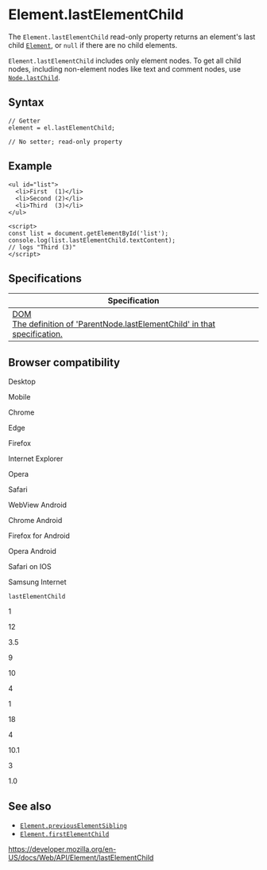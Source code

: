 Element.lastElementChild
========================

The `Element.lastElementChild` read-only property returns an element's last child [`Element`](../element), or `null` if there are no child elements.

`Element.lastElementChild` includes only element nodes. To get all child nodes, including non-element nodes like text and comment nodes, use [`Node.lastChild`](../node/lastchild).

Syntax
------

    // Getter
    element = el.lastElementChild;

    // No setter; read-only property

Example
-------

    <ul id="list">
      <li>First  (1)</li>
      <li>Second (2)</li>
      <li>Third  (3)</li>
    </ul>

    <script>
    const list = document.getElementById('list');
    console.log(list.lastElementChild.textContent);
    // logs "Third (3)"
    </script>

Specifications
--------------

<table><thead><tr class="header"><th>Specification</th></tr></thead><tbody><tr class="odd"><td><a href="https://dom.spec.whatwg.org/#dom-parentnode-lastelementchild">DOM<br />
<span class="small">The definition of 'ParentNode.lastElementChild' in that specification.</span></a></td></tr></tbody></table>

Browser compatibility
---------------------

Desktop

Mobile

Chrome

Edge

Firefox

Internet Explorer

Opera

Safari

WebView Android

Chrome Android

Firefox for Android

Opera Android

Safari on IOS

Samsung Internet

`lastElementChild`

1

12

3.5

9

10

4

1

18

4

10.1

3

1.0

See also
--------

-   [`Element.previousElementSibling`](previouselementsibling)
-   [`Element.firstElementChild`](firstelementchild)

<a href="https://developer.mozilla.org/en-US/docs/Web/API/Element/lastElementChild" class="_attribution-link">https://developer.mozilla.org/en-US/docs/Web/API/Element/lastElementChild</a>
